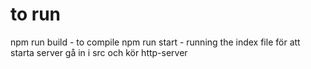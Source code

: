 # to run
npm run build - to compile
npm run start - running the index file
för att starta server gå in i src och kör http-server
